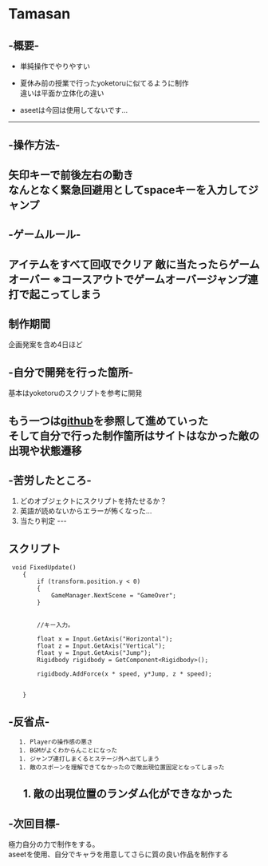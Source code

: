 # **Tamasan**

## -**概要**-
- 単純操作でやりやすい  
- 夏休み前の授業で行ったyoketoruに似てるように制作  
  違いは平面か立体化の違い

- aseetは今回は使用してないです...
---
## -**操作方法**-  
矢印キーで前後左右の動き  
なんとなく緊急回避用としてspaceキーを入力してジャンプ
---

## -**ゲームルール**-  
アイテムをすべて回収でクリア
敵に当たったらゲームオーバー
※コースアウトでゲームオーバージャンプ連打で起こってしまう
---
## 制作期間  
企画発案を含め4日ほど
## -**自分で開発を行った箇所**-
基本はyoketoruのスクリプトを参考に開発

  もう一つは[github](https://github.com/unity3d-jp/FirstTutorial/wiki "チュートリアルサイト")を参照して進めていった  
そして自分で行った制作箇所はサイトはなかった敵の出現や状態遷移  
---  
## -**苦労したところ**-  
1. どのオブジェクトにスクリプトを持たせるか？
1. 英語が読めないからエラーが怖くなった...  
1. 当たり判定
---  
## スクリプト  
```
 void FixedUpdate()
    {
        if (transform.position.y < 0)
        {
            GameManager.NextScene = "GameOver";
        }
      

        //キー入力。

        float x = Input.GetAxis("Horizontal");
        float z = Input.GetAxis("Vertical");
        float y = Input.GetAxis("Jump");
        Rigidbody rigidbody = GetComponent<Rigidbody>();

        rigidbody.AddForce(x * speed, y*Jump, z * speed);
        

    }
```
## -**反省点**-  

       1. Playerの操作感の悪さ
       1. BGMがよくわからんことになった
       1. ジャンプ連打しまくるとステージ外へ出てしまう
       1. 敵のスポーンを理解できてなかったので敵出現位置固定となってしまった
       1. 敵の出現位置のランダム化ができなかった
---

## -**次回目標**-
極力自分の力で制作をする。  
aseetを使用、自分でキャラを用意してさらに質の良い作品を制作する  
